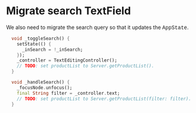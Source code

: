 # Migrate search TextField

We also need to migrate the search query so that it updates the <span style="font-family: 'Courier New';">AppState</span>.

```dart
  void _toggleSearch() {
    setState(() {
      _inSearch = !_inSearch;
    });
    _controller = TextEditingController();
    // TODO: set productList to Server.getProductList().
  }

  void _handleSearch() {
    _focusNode.unfocus();
    final String filter = _controller.text;
    // TODO: set productList to Server.getProductList(filter: filter).
  }
```